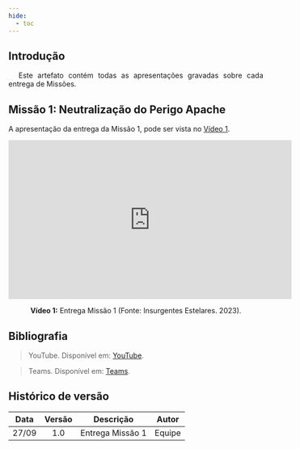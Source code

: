 ```yaml
---
hide:
  - toc
---
```


## Introdução

<p style="text-align:justify; text-indent:20px;">
Este artefato contém todas as apresentações gravadas sobre cada entrega de Missões.
</p>


## Missão 1: Neutralização do Perigo Apache

A apresentação da entrega da Missão 1, pode ser vista no [Vídeo 1](https://youtu.be/2ano0HX0DoY?si=UKh9sb49pYMbxEof).

<div align="center">
<iframe width="560" height="315" src="https://www.youtube.com/embed/2ano0HX0DoY?si=UKh9sb49pYMbxEof" title="YouTube video player" frameborder="0" allow="accelerometer; autoplay; clipboard-write; encrypted-media; gyroscope; picture-in-picture; web-share" allowfullscreen></iframe>
<p> <b>Vídeo 1:</b> Entrega Missão 1 (Fonte: Insurgentes Estelares. 2023). </p>
</div>



## Bibliografia

> YouTube. Disponível em: [YouTube](https://www.youtube.com).

> Teams. Disponível em: [Teams](https://teams.microsoft.com). 



## Histórico de versão

| Data  | Versão | Descrição        | Autor  |
| :---: | :----: | ---------------- | ------ |
| 27/09 |  1.0   | Entrega Missão 1 | Equipe |